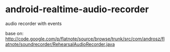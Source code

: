 android-realtime-audio-recorder
===============================

audio recorder with events

base on: http://code.google.com/p/flatnote/source/browse/trunk/src/com/androsz/flatnote/soundrecorder/RehearsalAudioRecorder.java
